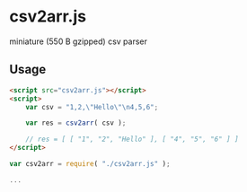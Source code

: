 # csv2arr.js

miniature (550 B gzipped) csv parser

## Usage

```html
<script src="csv2arr.js"></script>
<script>
	var csv = "1,2,\"Hello\"\n4,5,6";

	var res = csv2arr( csv );

	// res = [ [ "1", "2", "Hello" ], [ "4", "5", "6" ] ]
</script>
```

```js
var csv2arr = require( "./csv2arr.js" );

...
```
